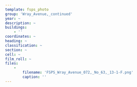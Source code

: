 ```yaml
---
template: fsps_photo
group: 'Wray_Avenue,_continued'
year: ~
description: ~
buildings:
    - ''
coordinates: ~
heading: ~
classification: ~
section: ~
cell: ~
film_roll: ~
files:
    -
        filename: 'FSPS_Wray_Avenue_072,_No_63,_13-1-F.png'
        caption: ''
---
```

